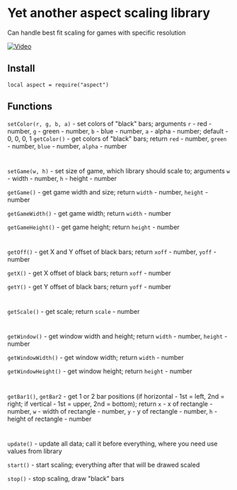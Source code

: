 # Yet another aspect scaling library

Can handle best fit scaling for games with specific resolution

[![Video](https://img.youtube.com/vi/o_MaN1znbqw/0.jpg)](https://www.youtube.com/watch?v=o_MaN1znbqw)

## Install

`local aspect = require("aspect")`

## Functions

`setColor(r, g, b, a)` - set colors of "black" bars; arguments `r` - red - number, `g` - green - number, `b` - blue - number, `a` - alpha - number; default - 0, 0, 0, 1
`getColor()`           - get colors of "black" bars; return `red` - number, `green` - number, `blue` - number, `alpha` - number
#
`setGame(w, h)`        - set size of game, which library should scale to; arguments `w` - width - number, `h` - height - number

`getGame()`            - get game width and size; return `width` - number, `height` - number

`getGameWidth()`       - get game width; return `width` - number

`getGameHeight()`      - get game height; return `height` - number
#
`getOff()`             - get X and Y offset of black bars; return `xoff` - number, `yoff` - number

`getX()`               - get X offset of black bars; return `xoff` - number

`getY()`               - get Y offset of black bars; return `yoff` - number
#
`getScale()`           - get scale; return `scale` - number
#
`getWindow()`          - get window width and height; return `width` - number, `height` - number

`getWindowWidth()`     - get window width; return `width` - number

`getWindowHeight()`    - get window height; return `height` - number
#
`getBar1()`, `getBar2`     - get 1 or 2 bar positions (if horizontal - 1st = left, 2nd = right; if vertical - 1st = upper, 2nd = bottom); return `x` - x of rectangle - number, `w` - width of rectangle - number, `y` - y of rectangle - number, `h` - height of rectangle - number
#
`update()`                 - update all data; call it before everything, where you need use values from library

`start()`                  - start scaling; everything after that will be drawed scaled

`stop()`                   - stop scaling, draw "black" bars
